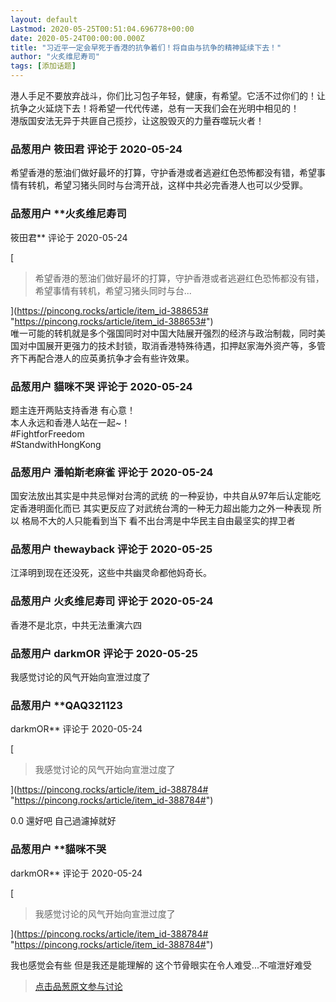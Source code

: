 ```yaml
---
layout: default
Lastmod: 2020-05-25T00:51:04.696778+00:00
date: 2020-05-24T00:00:00.000Z
title: "习近平一定会早死于香港的抗争着们！将自由与抗争的精神延续下去！"
author: "火炙维尼寿司"
tags: [添加话题]
---
```


港人手足不要放弃战斗，你们比习包子年轻，健康，有希望。它活不过你们的！让抗争之火延烧下去！将希望一代代传递，总有一天我们会在光明中相见的！  
港版国安法无异于共匪自己揽抄，让这股毁灭的力量吞噬玩火者！

            
### 品葱用户 **筱田君** 评论于 2020-05-24
        
希望香港的葱油们做好最坏的打算，守护香港或者逃避红色恐怖都没有错，希望事情有转机，希望习猪头同时与台湾开战，这样中共必完香港人也可以少受罪。
        


            
### 品葱用户 **火炙维尼寿司 
筱田君** 评论于 2020-05-24
        
[

> 希望香港的葱油们做好最坏的打算，守护香港或者逃避红色恐怖都没有错，希望事情有转机，希望习猪头同时与台...

](https://pincong.rocks/article/item_id-388653# "https://pincong.rocks/article/item_id-388653#")  
唯一可能的转机就是多个强国同时对中国大陆展开强烈的经济与政治制裁，同时美国对中国展开更强力的技术封锁，取消香港特殊待遇，扣押赵家海外资产等，多管齐下再配合港人的应英勇抗争才会有些许效果。
        


            
### 品葱用户 **貓咪不哭** 评论于 2020-05-24
        
题主连开两贴支持香港 有心意！  
本人永远和香港人站在一起~！  
#FightforFreedom  
#StandwithHongKong
        


            
### 品葱用户 **潘帕斯老麻雀** 评论于 2020-05-24
        
国安法放出其实是中共忌惮对台湾的武统 的一种妥协，中共自从97年后认定能吃定香港明面化而已 其实更反应了对武统台湾的一种无力超出能力之外一种表现 所以 格局不大的人只能看到当下 看不出台湾是中华民主自由最坚实的捍卫者
        


            
### 品葱用户 **thewayback** 评论于 2020-05-25
        
江泽明到现在还没死，这些中共幽灵命都他妈奇长。
        


            
### 品葱用户 **火炙维尼寿司** 评论于 2020-05-24
        
香港不是北京，中共无法重演六四
        


            
### 品葱用户 **darkmOR** 评论于 2020-05-25
        
我感觉讨论的风气开始向宣泄过度了
        


            
### 品葱用户 **QAQ321123 
darkmOR** 评论于 2020-05-24
        
[

> 我感觉讨论的风气开始向宣泄过度了

](https://pincong.rocks/article/item_id-388784# "https://pincong.rocks/article/item_id-388784#")  
  
0.0 還好吧 自己過濾掉就好
        


            
### 品葱用户 **貓咪不哭 
darkmOR** 评论于 2020-05-24
        
[

> 我感觉讨论的风气开始向宣泄过度了

](https://pincong.rocks/article/item_id-388784# "https://pincong.rocks/article/item_id-388784#")  
  
我也感觉会有些 但是我还是能理解的 这个节骨眼实在令人难受...不喧泄好难受
        






> [点击品葱原文参与讨论](https://pincong.rocks/article/19341)

